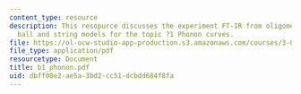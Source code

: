 ```yaml
---
content_type: resource
description: This resopurce discusses the experiment FT-IR from oligomers to polymers;
  ball and string models for the topic ?1 Phonon curves.
file: https://ol-ocw-studio-app-production.s3.amazonaws.com/courses/3-014-materials-laboratory-fall-2006/dbff00e2ae5a3bd2cc51dcbdd684f8fa_b1_phonon.pdf
file_type: application/pdf
resourcetype: Document
title: b1_phonon.pdf
uid: dbff00e2-ae5a-3bd2-cc51-dcbdd684f8fa
---
```

